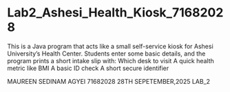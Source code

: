 # Lab2_Ashesi_Health_Kiosk_71682028
This is a Java program that acts like a small self-service kiosk for Ashesi University’s Health Center. Students enter some basic details, and the program prints a short intake slip with:  Which desk to visit  A quick health metric like BMI  A basic ID check  A short secure identifier


MAUREEN SEDINAM AGYEI
71682028
28TH SEPETEMBER,2025
LAB_2
